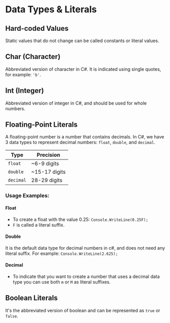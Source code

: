 # Data Types & Literals

## Hard-coded Values

Static values that do not change can be called constants or literal values.

## Char (Character)

Abbreviated version of character in C#. It is indicated using single quotes, for example: `'b'`.

## Int (Integer)

Abbreviated version of integer in C#, and should be used for whole numbers.

## Floating-Point Literals

A floating-point number is a number that contains decimals. In C#, we have 3 data types to represent decimal numbers: `float`, `double`, and `decimal`.

| Type     | Precision          |
|----------|--------------------|
| `float`  | ~6-9 digits        |
| `double` | ~15-17 digits      |
| `decimal`| 28-29 digits       |

### Usage Examples:

#### Float

- To create a float with the value 0.25: `Console.WriteLine(0.25F);`
- `F` is called a literal suffix.

#### Double

It is the default data type for decimal numbers in c#, and does not need any literal suffix. For example: `Console.WriteLine(2.625);`

#### Decimal

- To indicate that you want to create a number that uses a decimal data type you can use both `m` or `M` as literal suffixes.

## Boolean Literals

It's the abbreviated version of boolean and can be represented as `true` or `false`.